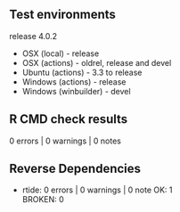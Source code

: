 ## Test environments

release 4.0.2

* OSX (local) - release
* OSX (actions) - oldrel, release and devel
* Ubuntu (actions) - 3.3 to release
* Windows (actions) - release
* Windows (winbuilder) - devel

## R CMD check results

0 errors | 0 warnings | 0 notes

## Reverse Dependencies

- rtide: 0 errors | 0 warnings | 0 note
OK: 1                                                                                                                          
BROKEN: 0
